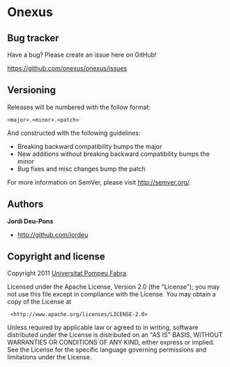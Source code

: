 Onexus
======

Bug tracker
-----------

Have a bug? Please create an issue here on GitHub!

https://github.com/onexus/onexus/issues

Versioning
----------

Releases will be numbered with the follow format:

`<major>.<minor>.<patch>`

And constructed with the following guidelines:

* Breaking backward compatibility bumps the major
* New additions without breaking backward compatibility bumps the minor
* Bug fixes and misc changes bump the patch

For more information on SemVer, please visit <http://semver.org/>.


Authors
-------

**Jordi Deu-Pons**

+ <http://github.com/jordeu>


Copyright and license
---------------------

Copyright 2011 [Universitat Pompeu Fabra](http://www.upf.edu).

 Licensed under the Apache License, Version 2.0 (the "License");
 you may not use this file except in compliance with the License.
 You may obtain a copy of the License at

     <http://www.apache.org/licenses/LICENSE-2.0>

 Unless required by applicable law or agreed to in writing, software
 distributed under the License is distributed on an "AS IS" BASIS,
 WITHOUT WARRANTIES OR CONDITIONS OF ANY KIND, either express or implied.
 See the License for the specific language governing permissions and
 limitations under the License.


